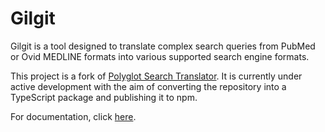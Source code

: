 # Gilgit

Gilgit is a tool designed to translate complex search queries from PubMed or Ovid MEDLINE formats into various supported search engine formats.

This project is a fork of [Polyglot Search Translator](https://github.com/IEBH/sra-polyglot). It is currently under active development with the aim of converting the repository into a TypeScript package and publishing it to npm.

For documentation, click [here](https://github.com/IEBH/sra-polyglot?tab=readme-ov-file).
